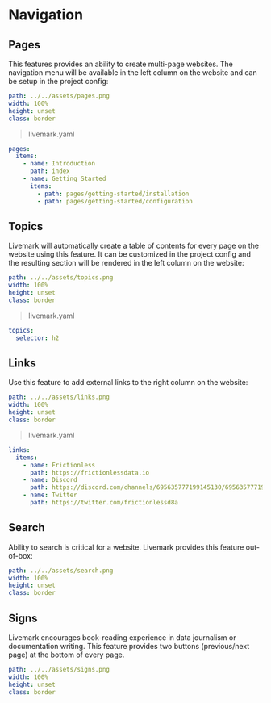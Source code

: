 # Navigation

## Pages

This features provides an ability to create multi-page websites. The navigation menu will be available in the left column on the website and can be setup in the project config:

```yaml image
path: ../../assets/pages.png
width: 100%
height: unset
class: border
```

> livemark.yaml

```yaml
pages:
  items:
    - name: Introduction
      path: index
    - name: Getting Started
      items:
        - path: pages/getting-started/installation
        - path: pages/getting-started/configuration
```

## Topics

Livemark will automatically create a table of contents for every page on the website using this feature. It can be customized in the project config and the resulting section will be rendered in the left column on the website:

```yaml image
path: ../../assets/topics.png
width: 100%
height: unset
class: border
```

> livemark.yaml

```yaml
topics:
  selector: h2
```

## Links

Use this feature to add external links to the right column on the website:

```yaml image
path: ../../assets/links.png
width: 100%
height: unset
class: border
```

> livemark.yaml

```yaml
links:
  items:
    - name: Frictionless
      path: https://frictionlessdata.io
    - name: Discord
      path: https://discord.com/channels/695635777199145130/695635777199145133
    - name: Twitter
      path: https://twitter.com/frictionlessd8a
```

## Search

Ability to search is critical for a website. Livemark provides this feature out-of-box:

```yaml image
path: ../../assets/search.png
width: 100%
height: unset
class: border
```

## Signs

Livemark encourages book-reading experience in data journalism or documentation writing. This feature provides two buttons (previous/next page) at the bottom of every page.

```yaml image
path: ../../assets/signs.png
width: 100%
height: unset
class: border
```
